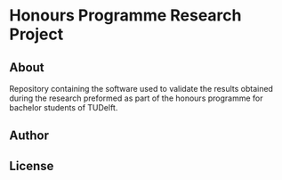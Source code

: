 # Honours Programme Research Project

## About
Repository containing the software used to validate the results obtained during the research preformed as part of the honours programme for bachelor students of TUDelft.

## Author

## License
